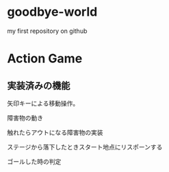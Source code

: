 # goodbye-world
my first repository on github


# Action Game
## 実装済みの機能
矢印キーによる移動操作。

障害物の動き

触れたらアウトになる障害物の実装

ステージから落下したときスタート地点にリスポーンする

ゴールした時の判定
